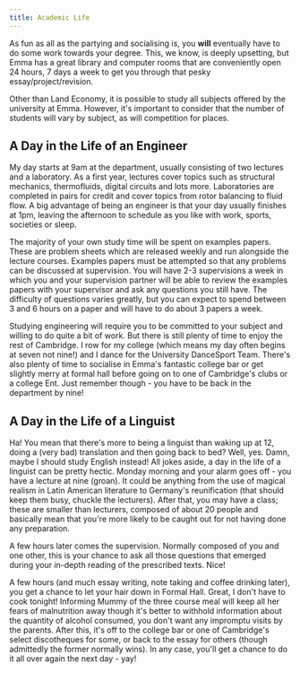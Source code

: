 ```yaml
---
title: Academic Life
---
```

As fun as all as the partying and socialising is, you **will** eventually have to do some work towards your degree. This, we know, is deeply upsetting, but Emma has a great library and computer rooms that are conveniently open 24 hours, 7 days a week to get you through that pesky essay/project/revision.

Other than Land Economy, it is possible to study all subjects offered by the university at Emma. However, it's important to consider that the number of students will vary by subject, as will competition for places.

## A Day in the Life of an Engineer

My day starts at 9am at the department, usually consisting of two lectures and a laboratory. As a first year, lectures cover topics such as structural mechanics, thermofluids, digital circuits and lots more. Laboratories are completed in pairs for credit and cover topics from rotor balancing to fluid flow. A big advantage of being an engineer is that your day usually finishes at 1pm, leaving the afternoon to schedule as you like with work, sports, societies or sleep.

The majority of your own study time will be spent on examples papers. These are problem sheets which are released weekly and run alongside the lecture courses. Examples papers must be attempted so that any problems can be discussed at supervision. You will have 2-3 supervisions a week in which you and your supervision partner will be able to review the examples papers with your supervisor and ask any questions you still have. The difficulty of questions varies greatly, but you can expect to spend between 3 and 6 hours on a paper and will have to do about 3 papers a week.

Studying engineering will require you to be committed to your subject and willing to do quite a bit of work. But there is still plenty of time to enjoy the rest of Cambridge. I row for my college (which means my day often begins at seven not nine!) and I dance for the University DanceSport Team. There's also plenty of time to socialise in Emma's fantastic college bar or get slightly merry at formal hall before going on to one of Cambridge's clubs or a college Ent. Just remember though - you have to be back in the department by nine!

## A Day in the Life of a Linguist

Ha! You mean that there's more to being a linguist than waking up at 12, doing a (very bad) translation and then going back to bed? Well, yes. Damn, maybe I should study English instead! All jokes aside, a day in the life of a linguist can be pretty hectic. Monday morning and your alarm goes off - you have a lecture at nine (groan). It could be anything from the use of magical realism in Latin American literature to Germany's reunification (that should keep them busy, chuckle the lecturers). After that, you may have a class; these are smaller than lecturers, composed of about 20 people and basically mean that you're more likely to be caught out for not having done any preparation.

A few hours later comes the supervision. Normally composed of you and one other, this is your chance to ask all those questions that emerged during your in-depth reading of the prescribed texts. Nice!

A few hours (and much essay writing, note taking and coffee drinking later), you get a chance to let your hair down in Formal Hall. Great, I don't have to cook tonight! Informing Mummy of the three course meal will keep all her fears of malnutrition away though it's better to withhold information about the quantity of alcohol consumed, you don't want any impromptu visits by the parents. After this, it's off to the college bar or one of Cambridge's select discotheques for some, or back to the essay for others (though admittedly the former normally wins). In any case, you'll get a chance to do it all over again the next day - yay!
